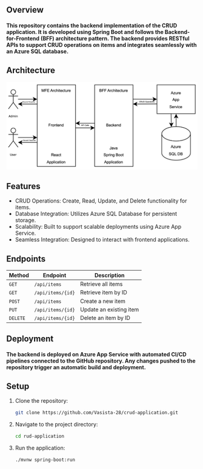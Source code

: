## Overview
#### This repository contains the backend implementation of the CRUD application. It is developed using Spring Boot and follows the Backend-for-Frontend (BFF) architecture pattern. The backend provides RESTful APIs to support CRUD operations on items and integrates seamlessly with an Azure SQL database.

## Architecture
![Architecture Image](image.png)

## Features
- CRUD Operations: Create, Read, Update, and Delete functionality for items.
- Database Integration: Utilizes Azure SQL Database for persistent storage.
- Scalability: Built to support scalable deployments using Azure App Service.
- Seamless Integration: Designed to interact with frontend applications.

## Endpoints
| Method   | Endpoint           | Description               |
|----------|--------------------|---------------------------|
| `GET`    | `/api/items`       | Retrieve all items        |
| `GET`    | `/api/items/{id}`  | Retrieve item by ID       |
| `POST`   | `/api/items`       | Create a new item         |
| `PUT`    | `/api/items/{id}`  | Update an existing item   |
| `DELETE` | `/api/items/{id}`  | Delete an item by ID      |



## Deployment
#### The backend is deployed on Azure App Service with automated CI/CD pipelines connected to the GitHub repository. Any changes pushed to the repository trigger an automatic build and deployment.


## Setup
1. Clone the repository:

    ```bash
    git clone https://github.com/Vasista-28/crud-application.git
    ```

2. Navigate to the project directory:

    ```bash
    cd rud-application
    ```

3. Run the application:

    ```bash
    ./mvnw spring-boot:run
    ```
